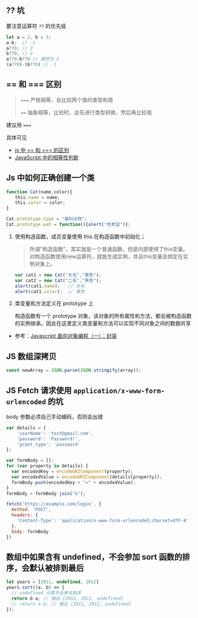 ## ?? 坑
要注意运算符 `??` 的优先级

```js
let a = 2, b = 3;
a-b;  // -1
a??0; // 2
b??0; // 3
a??0-b??0 // 竟然为 2 
(a??0)-(b??0) // -1
```

## == 和 === 区别


> `===` 严格相等，会比较两个值的类型和值
> 
> `==`  抽象相等，比较时，会先进行类型转换，然后再比较值

建议用 `===`

具体可见

+ [js 中 == 和 === 的区别](https://juejin.im/entry/584918612f301e005716add6)
+ [JavaScript 中的相等性判断
](https://developer.mozilla.org/zh-CN/docs/Web/JavaScript/Equality_comparisons_and_sameness)

## Js 中如何正确创建一个类

```js
function Cat(name,color){
　　this.name = name;
　　this.color = color;
}

Cat.prototype.type = "猫科动物";
Cat.prototype.eat = function(){alert("吃老鼠")};
```

1. 使用构造函数，成员变量使用 this 在构造函数中初始化；

	> 所谓"构造函数"，其实就是一个普通函数，但是内部使用了this变量。对构造函数使用new运算符，就能生成实例，并且this变量会绑定在实例对象上。

	```js
	var cat1 = new Cat("大毛","黄色");
	var cat2 = new Cat("二毛","黑色");
	alert(cat1.name); 	// 大毛
	alert(cat1.color); 	// 黄色
	```
	

2. 类变量和方法定义在 prototype 上

	构造函数有一个 prototype 对象，该对象的所有属性和方法，都会被构造函数的实例继承。因此在这里定义类变量和方法可以实现不同对象之间的数据共享

+ 参考：[Javascript 面向对象编程（一）：封装](http://www.ruanyifeng.com/blog/2010/05/object-oriented_javascript_encapsulation.html)



## JS 数组深拷贝
```js
const newArray = JSON.parse(JSON.stringify(array));
```


## JS Fetch 请求使用 `application/x-www-form-urlencoded` 的坑
body 参数必须自己手动编码，否则会出错

```js
var details = {
    'userName': 'test@gmail.com',
    'password': 'Password!',
    'grant_type': 'password'
};

var formBody = [];
for (var property in details) {
  var encodedKey = encodeURIComponent(property);
  var encodedValue = encodeURIComponent(details[property]);
  formBody.push(encodedKey + "=" + encodedValue);
}
formBody = formBody.join("&");

fetch('https://example.com/login', {
  method: 'POST',
  headers: {
    'Content-Type': 'application/x-www-form-urlencoded;charset=UTF-8'
  },
  body: formBody
})
```


## 数组中如果含有 undefined，不会参加 sort 函数的排序，会默认被排到最后
```js
let years = [2011, undefined, 2012]
years.sort((a, b) => {
  // undefined 元素不会参与排序
  return b-a; // 输出 [2012, 2011, undefined]
  // return a-b; // 输出 [2011, 2012, undefined]
});
```